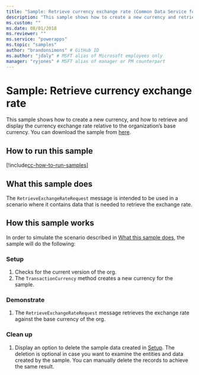 ```yaml
---
title: "Sample: Retrieve currency exchange rate (Common Data Service for Apps) | Microsoft Docs" # Intent and product brand in a unique string of 43-59 chars including spaces
description: "This sample shows how to create a new currency and retrieve and display currency exchange rate." # 115-145 characters including spaces. This abstract displays in the search result.
ms.custom: ""
ms.date: 08/01/2018
ms.reviewer: ""
ms.service: "powerapps"
ms.topic: "samples"
author: "brandonsimons" # GitHub ID
ms.author: "jdaly" # MSFT alias of Microsoft employees only
manager: "ryjones" # MSFT alias of manager or PM counterpart
---
```

# Sample: Retrieve currency exchange rate

<!-- https://docs.microsoft.com/en-us/dynamics365/customer-engagement/developer/sample-retrieve-currency-exchange-rate -->

This sample shows how to create a new currency, and how to retrieve and display the currency exchange rate relative to the organization’s base currency. You can download the sample from [here](https://github.com/Microsoft/PowerApps-Samples/tree/master/cds/orgsvc/C%23/RetrieveCurrencyExchangeRate).

## How to run this sample

[!include[cc-how-to-run-samples](../../includes/cc-how-to-run-samples.md)]

## What this sample does

The `RetrieveExchangeRateRequest` message is intended to be used in a scenario where it contains data that is needed to retrieve the exchange rate.

## How this sample works

In order to simulate the scenario described in [What this sample does](#what-this-sample-does), the sample will do the following:

### Setup

1. Checks for the current version of the org. 
2. The `TransactionCurrency` method creates a new currency for the sample.

### Demonstrate

1. The `RetrieveExchangeRateRequest` message retrieves the exchange rate against the base currency of the org.

### Clean up

1. Display an option to delete the sample data created  in [Setup](#setup).
    The deletion is optional in case you want to examine the entities and data created by the sample. You can manually delete the records to achieve the same result.
